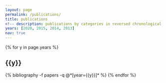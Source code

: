 ```yaml
---
layout: page
permalink: /publications/
title: publications
<!-- description: publications by categories in reversed chronological order. generated by jekyll-scholar. -->
years: [2020, 2015, 2014, 2013]
nav: true
---
```


<div class="publications">

{% for y in page.years %}
  <h2 class="year">{{y}}</h2>
  {% bibliography -f papers -q @*[year={{y}}]* %}
{% endfor %}

</div>
